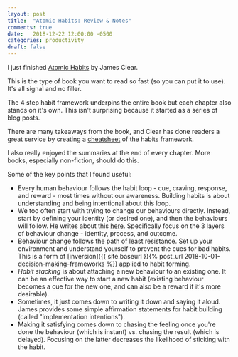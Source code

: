 ```yaml
---
layout: post
title:  "Atomic Habits: Review & Notes"
comments: true
date:   2018-12-22 12:00:00 -0500
categories: productivity
draft: false
---
```


I just finished [Atomic Habits](www.atomichabits.com) by James Clear. 

This is the type of book you want to read so fast (so you can put it to use). It's all signal and no filler.

The 4 step habit framework underpins the entire book but each chapter also stands on it's own. This isn't surprising because it started as a series of blog posts.

There are many takeaways from the book, and Clear has done readers a great service by creating a [cheatsheet](https://atomichabits.com/cheatsheet) of the habits framework. 

I also really enjoyed the summaries at the end of every chapter. More books, especially non-fiction, should do this. 

Some of the key points that I found useful:
* Every human behaviour follows the habit loop - cue, craving, response, and reward - most times without our awareness. Building habits is about understanding and being intentional about this loop.
* We too often start with trying to change our behaviours directly. Instead, start by defining your identity (or desired one), and then the behaviours will follow. He writes about this [here](https://jamesclear.com/identity-based-habits). Specifically focus on the 3 layers of behaviour change - identity, process, and outcome.
* Behaviour change follows the path of least resistance. Set up your environment and understand yourself to prevent the cues for bad habits. This is a form of [inversion]({{ site.baseurl }}{% post_url 2018-10-01-decision-making-frameworks %}) applied to habit forming.
* _Habit stacking_ is about attaching a new behaviour to an existing one. It can be an effective way to start a new habit (existing behaviour becomes a cue for the new one, and can also be a reward if it's more desirable).
* Sometimes, it just comes down to writing it down and saying it aloud. James provides some simple affirmation statements for habit building (called "implementation intentions"). 
* Making it satisfying comes down to chasing the feeling once you're done the behaviour (which is instant) vs. chasing the result (which is delayed). Focusing on the latter decreases the likelihood of sticking with the habit.